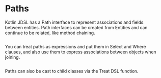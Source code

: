 # Paths

Kotlin JDSL has a Path interface to represent associations and fields between entities. Path interfaces can be created from Entities and can continue to be related, like method chaining.&#x20;

```kotlin
```

You can treat paths as expressions and put them in Select and Where clauses, and also use them to express associations between objects when joining.

```kotlin
```

Paths can also be cast to child classes via the Treat DSL function.

```kotlin
```
